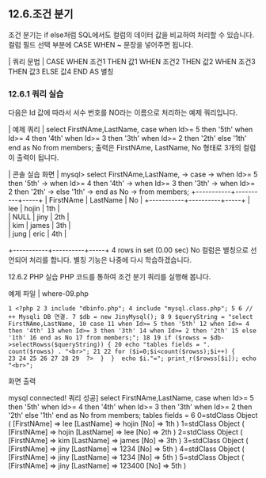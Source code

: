 

## 12.6.조건 분기 
조건 분기는 if else처럼 SQL에서도 컬럼의 데이터 값을 비교하여 처리할 수 있습니다. 컬럼 필드 선택 부분에 CASE WHEN ~ 문장을 넣어주면 됩니다. 

| 쿼리 문법 | 
CASE WHEN 조건1 THEN 값1 WHEN 조건2 THEN 값2 WHEN 조건3 THEN 값3 ELSE 값4 
END AS 별칭 

### 12.6.1 쿼리 실습 
다음은 Id 값에 따라서 서수 번호를 NO라는 이름으로 처리하는 예제 쿼리입니다. 

| 예제 쿼리 | 
select FirstNAme,LastName, 
case when Id>= 5 then '5th' when Id>= 4 then '4th' when Id>= 3 then '3th' when Id>= 2 then '2th' else '1th' 
end as No from members; 
출력은 FirstNAme, LastName, No 형태로 3개의 컬럼이 출력이 됩니다. 

| 콘솔 실습 화면 | 
mysql> select FirstNAme,LastName, -> case -> when Id>= 5 then '5th' -> when Id>= 4 then '4th' -> when Id>= 3 then '3th' -> when Id>= 2 then '2th' -> else '1th' -> end as No -> from members; 
+-----------+----------+-----+ | FirstNAme | LastName | No  | +-----------+----------+-----+ 
| lee  | hojin  | 1th |  
| NULL  | jiny  | 2th |  
| kim  | james  | 3th |  
| jung  | eric  | 4th |  

+-----------+----------+-----+ 4 rows in set (0.00 sec) 
No 컬럼은 별칭으로 선언되어 처리를 합니다. 별칭 기능은 나중에 다시 학습하겠습니다. 

12.6.2 PHP 실습 
PHP 코드를 통하여 조건 분기 쿼리를 실행해 봅니다. 

예제 파일 | where-09.php 
```
1 <?php 2 3 include "dbinfo.php"; 4 include "mysql.class.php"; 5 6 // ++ Mysqli DB 연결. 7 $db = new JinyMysql(); 8 9 $queryString = "select FirstNAme,LastName, 10 case 11 when Id>= 5 then '5th' 12 when Id>= 4 then '4th' 13 when Id>= 3 then '3th' 14 when Id>= 2 then '2th' 15 else '1th' 16 end as No 17 from members;"; 18 19 if ($rowss = $db->selectRowss($queryString)) { 20 echo "tables fields = ". count($rowss) . "<br>"; 21 22 for ($i=0;$i<count($rowss);$i++) { 
23 24 25 26 27 28 29  ?>  }  }  echo $i."="; print_r($rowss[$i]); echo "<br>";  
```

화면 출력  

mysql connected! 쿼리 성공] select FirstNAme,LastName, case when Id>= 5 then '5th' when Id>= 4 then '4th' when Id>= 3 then '3th' when Id>= 2 then '2th' else '1th' end as No from members; 
tables fields = 6 0=stdClass Object ( [FirstNAme] => lee [LastName] => hojin [No] => 1th ) 1=stdClass Object ( [FirstNAme] => hojin [LastName] => lee [No] => 2th ) 2=stdClass Object ( [FirstNAme] => kim [LastName] => james [No] => 3th ) 3=stdClass Object ( [FirstNAme] => jiny [LastName] => 1234 [No] => 5th ) 4=stdClass Object ( [FirstNAme] => jiny [LastName] => 1234 [No] => 5th ) 5=stdClass Object ( [FirstNAme] => jiny [LastName] => 123400 [No] => 5th ) 
